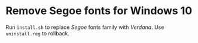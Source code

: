 # Remove Segoe fonts for Windows 10

Run `install.sh` to replace *Segoe* fonts family with *Verdana*. Use `uninstall.reg` to rollback.